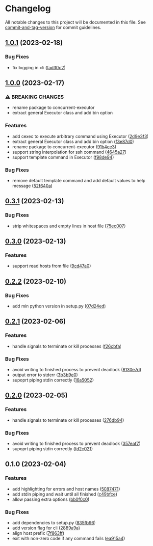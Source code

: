 # Changelog

All notable changes to this project will be documented in this file. See [commit-and-tag-version](https://github.com/absolute-version/commit-and-tag-version) for commit guidelines.

## [1.0.1](https://github.com/DCsunset/concurrent-executor/compare/v1.0.0...v1.0.1) (2023-02-18)


### Bug Fixes

* fix logging in cli ([fad30c2](https://github.com/DCsunset/concurrent-executor/commit/fad30c2b672b125cab5afef5a4bd0cb504f6edbe))

## [1.0.0](https://github.com/DCsunset/concurrent-executor/compare/v0.3.1...v1.0.0) (2023-02-17)


### ⚠ BREAKING CHANGES

* rename package to concurrent-executor
* extract general Executor class and add bin option

### Features

* add cexec to execute arbitrary command using Executor ([2d9e3f3](https://github.com/DCsunset/concurrent-executor/commit/2d9e3f31859b5d00dac989f07a1e9826ebe12ca0))
* extract general Executor class and add bin option ([f3e87d0](https://github.com/DCsunset/concurrent-executor/commit/f3e87d0658c9db8ec0ea0f38db1e5768feaec641))
* rename package to concurrent-executor ([91b4ee3](https://github.com/DCsunset/concurrent-executor/commit/91b4ee39061c062346705accdb412b8c72e50241))
* support string interpolation for ssh command ([4645a27](https://github.com/DCsunset/concurrent-executor/commit/4645a2743c1e5a5ed8f1ca667c81730b1c6916c1))
* support template command in Executor ([f98de94](https://github.com/DCsunset/concurrent-executor/commit/f98de945bf25ce7ef1d712845327f0a1fb60f9c5))


### Bug Fixes

* remove default template command and add default values to help message ([52f640a](https://github.com/DCsunset/concurrent-executor/commit/52f640ae73989fb101c7c2e1b38e0526642164fd))

## [0.3.1](https://github.com/DCsunset/concurrent-executor/compare/v0.3.0...v0.3.1) (2023-02-13)


### Bug Fixes

* strip whitespaces and empty lines in host file ([75ec007](https://github.com/DCsunset/concurrent-executor/commit/75ec0070d5f5d3c24e36d6c105990ac91887069e))

## [0.3.0](https://github.com/DCsunset/concurrent-executor/compare/v0.2.2...v0.3.0) (2023-02-13)


### Features

* support read hosts from file ([9cd47a0](https://github.com/DCsunset/concurrent-executor/commit/9cd47a00e1ae1ea1985879f6c367a285e60d967f))

## [0.2.2](https://github.com/DCsunset/concurrent-executor/compare/v0.2.1...v0.2.2) (2023-02-10)


### Bug Fixes

* add min python version in setup.py ([07d24ed](https://github.com/DCsunset/concurrent-executor/commit/07d24ed5441e4f660a32320d5bc5680212615b6d))

## [0.2.1](https://github.com/DCsunset/concurrent-executor/compare/v0.1.0...v0.2.1) (2023-02-06)


### Features

* handle signals to terminate or kill processes ([f26cbfa](https://github.com/DCsunset/concurrent-executor/commit/f26cbfa2a80a32c8d32347f3ac312eb667b0a5e2))


### Bug Fixes

* avoid writing to finished process to prevent deadlock ([8130e7d](https://github.com/DCsunset/concurrent-executor/commit/8130e7d2d6281af14a862b0036801e3bb5b12497))
* output error to stderr ([3b3b9e0](https://github.com/DCsunset/concurrent-executor/commit/3b3b9e0f2796b5e50390ce4a63d66a2c5f91b222))
* supoprt piping stdin correctly ([16a5052](https://github.com/DCsunset/concurrent-executor/commit/16a5052ed2acb346adb85d8c7f33e34e8067ebd8))

## [0.2.0](https://github.com/DCsunset/concurrent-executor/compare/v0.1.0...v0.2.0) (2023-02-05)


### Features

* handle signals to terminate or kill processes ([276db94](https://github.com/DCsunset/concurrent-executor/commit/276db9477a959c88ef13379dbdde7728d1186c02))


### Bug Fixes

* avoid writing to finished process to prevent deadlock ([357eaf7](https://github.com/DCsunset/concurrent-executor/commit/357eaf7e3eb1118328fc4626e60638054fb63e2e))
* supoprt piping stdin correctly ([fd2c021](https://github.com/DCsunset/concurrent-executor/commit/fd2c02132e896e94c735fea50b17519371cd0935))

## 0.1.0 (2023-02-04)


### Features

* add highlighting for errors and host names ([5087471](https://github.com/DCsunset/concurrent-executor/commit/508747174048a238e7489c899b998e7eff5247af))
* add stdin piping and wait until all finished ([c49bfce](https://github.com/DCsunset/concurrent-executor/commit/c49bfcef1199731d4b8e152d82666d196a4af6b4))
* allow passing extra options ([bb0f0c0](https://github.com/DCsunset/concurrent-executor/commit/bb0f0c04a813dd43b449b4c83a280c41ebef0209))


### Bug Fixes

* add dependencies to setup.py ([835fb96](https://github.com/DCsunset/concurrent-executor/commit/835fb96586ec77ff83b1ccab56faf140a4db17f1))
* add version flag for cli ([2889a9a](https://github.com/DCsunset/concurrent-executor/commit/2889a9a933e3bf218de19dd6d2cd4756b218c97a))
* align host prefix ([7f863ff](https://github.com/DCsunset/concurrent-executor/commit/7f863ff3d70297f84ef0fe0edb70a212cf5ab6db))
* exit with non-zero code if any command fails ([ea915a4](https://github.com/DCsunset/concurrent-executor/commit/ea915a4aa96d5fe3993ed6c89139bd54fd660f36))
